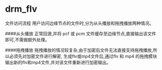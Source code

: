 # drm_flv
文件访问流程 用户访问边缘节点的文件时,分为从头播放和拖拽播放两种情况。

####从头播放
    正常回源,并将 pcf 或 pcm 文件缓存至边缘节点,直接输出该文件即可,不需做额外处理。 

####拖拽播放
    拖拽播放的情况较复杂,由于加密后文件无法直接支持拖拽播放,所以必须先对加密文件进行解密,
    生成flv或mp4文件后,通过flv 和 mp4 的拖拽模块输出新的flv和mp4文件,并对该文件重新进行加密输出。


